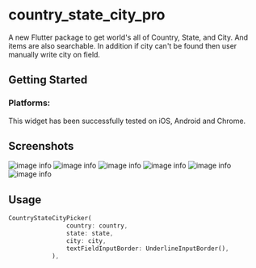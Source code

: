 # country_state_city_pro

A new Flutter package to get world's all of Country, State, and City.
And items are also searchable. In addition if city can't be found then 
user manually write city on field.

## Getting Started

### Platforms:
This widget has been successfully tested on iOS, Android and Chrome.

## Screenshots
![image info](assets/ex_img/sc_1.png)
![image info](assets/ex_img/sc_2.png)
![image info](assets/ex_img/sc_3.png)
![image info](assets/ex_img/sc_4.png)
![image info](assets/ex_img/sc_5.png)
![image info](assets/ex_img/sc_6.png)

## Usage
```dart
CountryStateCityPicker(
                country: country,
                state: state,
                city: city,
                textFieldInputBorder: UnderlineInputBorder(),
            ),
```


